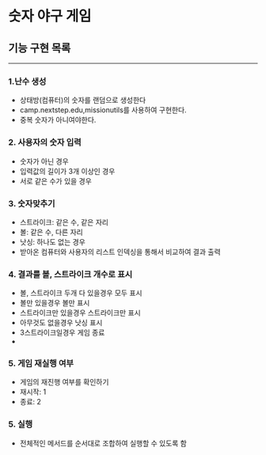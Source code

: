 # 숫자 야구 게임

## 기능 구현 목록

---
### 1.난수 생성

- 상태방(컴퓨터)의 숫자를 랜덤으로 생성한다
- camp.nextstep.edu,missionutils를 사용하여 구현한다.
- 중복 숫자가 아니여야한다.

### 2. 사용자의 숫자 입력

- 숫자가 아닌 경우
- 입력값의 길이가 3개 이상인 경우
- 서로 같은 수가 있을 경우


### 3. 숫자맞추기

- 스트라이크: 같은 수, 같은 자리
- 볼: 같은 수, 다른 자리
- 낫싱: 하나도 없는 경우
- 받아온 컴퓨터와 사용자의 리스트 인덱싱을 통해서 비교하여 결과 출력

### 4. 결과를 볼, 스트라이크 개수로 표시
- 볼, 스트라이크 두개 다 있을경우 모두 표시
- 볼만 있을경우 볼만 표시
- 스트라이크만 있을경우 스트라이크만 표시
- 아무것도 없을경우 낫싱 표시
- 3스트라이크일경우 게임 종료
- 
### 5. 게임 재실행 여부

- 게임의 재진행 여부를 확인하기
- 재시작: 1
- 종료: 2

### 5. 실행

- 전체적인 메서드를 순서대로 조합하여 실행할 수 있도록 함